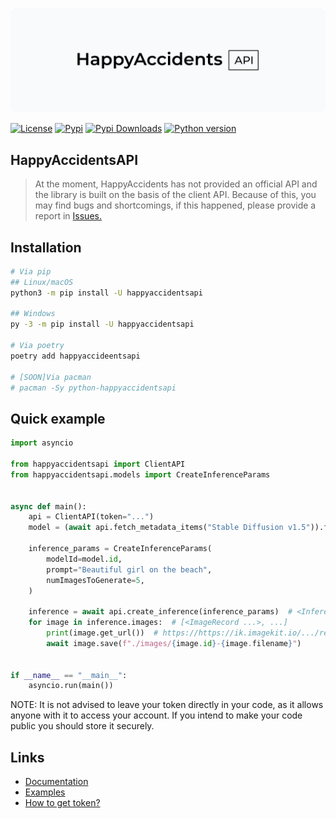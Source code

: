<p align="center">
  <picture>
    <source media="(prefers-color-scheme: dark)" srcset="https://raw.githubusercontent.com/hoopengo/hoopengo/master/images/HappyAccidentsAPI/banner-dark.svg">
    <source media="(prefers-color-scheme: light)" srcset="https://raw.githubusercontent.com/hoopengo/hoopengo/master/images/HappyAccidentsAPI/banner-light.svg">
    <img alt="banner" src="https://raw.githubusercontent.com/hoopengo/hoopengo/master/images/HappyAccidentsAPI/banner-light.svg" style="max-width: 100%;">
  </picture>
</p>

[![License](https://img.shields.io/badge/License-Apache_2.0-blue.svg)](https://opensource.org/licenses/Apache-2.0)
[![Pypi](https://img.shields.io/pypi/v/happyaccidentsapi.svg)](https://pypi.org/project/happyaccidentsapi/)
[![Pypi Downloads](https://img.shields.io/pypi/dm/happyaccidentsapi?color=informational&label=pypi%20downloads)](https://pypi.org/project/happyaccidentsapi/)
[![Python version](https://img.shields.io/pypi/pyversions/happyaccidentsapi.svg)](https://pypi.org/pypi/happyaccidentsapi/)

## HappyAccidentsAPI

> At the moment, HappyAccidents has not provided an official API and the library is built on the basis of the client API. Because of this, you may find bugs and shortcomings, if this happened, please provide a report in [Issues.](https://github.com/hoopengo/HappyAccidentsAPI/issues)

## Installation

```sh
# Via pip
## Linux/macOS
python3 -m pip install -U happyaccidentsapi

## Windows
py -3 -m pip install -U happyaccidentsapi

# Via poetry
poetry add happyaccideentsapi

# [SOON]Via pacman
# pacman -Sy python-happyaccidentsapi

```

## Quick example

```python
import asyncio

from happyaccidentsapi import ClientAPI
from happyaccidentsapi.models import CreateInferenceParams


async def main():
    api = ClientAPI(token="...")
    model = (await api.fetch_metadata_items("Stable Diffusion v1.5")).first()

    inference_params = CreateInferenceParams(
        modelId=model.id,
        prompt="Beautiful girl on the beach",
        numImagesToGenerate=5,
    )

    inference = await api.create_inference(inference_params)  # <InferenceHistoricalResult ...>
    for image in inference.images:  # [<ImageRecord ...>, ...]
        print(image.get_url())  # https://https://ik.imagekit.io/.../result-4.png
        await image.save(f"./images/{image.id}-{image.filename}")


if __name__ == "__main__":
    asyncio.run(main())
```

NOTE: It is not advised to leave your token directly in your code, as it allows anyone with it to access your account. If you intend to make your code public you should store it securely.

## Links

- [Documentation](https://github.com/hoopengo/HappyAccidentsAPI/tree/master/docs/)
- [Examples](https://github.com/hoopengo/HappyAccidentsAPI/tree/master/examples/)
- [How to get token?](https://github.com/hoopengo/HappyAccidentsAPI/blob/master/docs/get_token.md)

[//]: <- [Try it Out](https://t.me/HotBebrasBot)>
